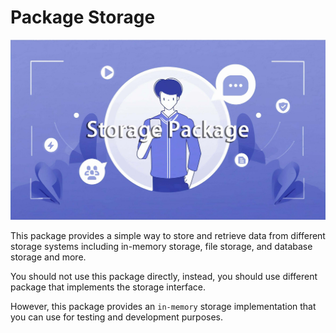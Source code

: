 # Package Storage

![logo](../../assets/storage-bg.jpg)

This package provides a simple way to store and retrieve data from different storage systems
including in-memory storage, file storage, and database storage and more.

You should not use this package directly, instead, you should use different package
that implements the storage interface.

However, this package provides an `in-memory` storage implementation that you can use for testing
and development purposes.
